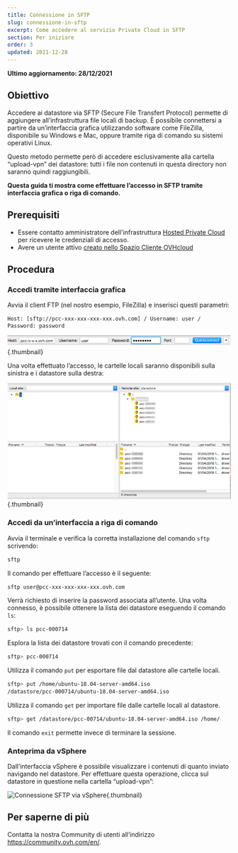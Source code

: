 ```yaml
---
title: Connessione in SFTP
slug: connessione-in-sftp
excerpt: Come accedere al servizio Private Cloud in SFTP
section: Per iniziare
order: 3
updated: 2021-12-28
---
```


**Ultimo aggiornamento: 28/12/2021**

## Obiettivo

Accedere ai datastore via SFTP (Secure File Transfert Protocol) permette di aggiungere all’infrastruttura file locali di backup. È possibile connettersi a partire da un’interfaccia grafica utilizzando software come FileZilla, disponibile su Windows e Mac,  oppure tramite riga di comando su sistemi operativi Linux.

Questo metodo permette però di accedere esclusivamente alla cartella “upload-vpn” dei datastore: tutti i file non contenuti in questa directory non saranno quindi raggiungibili.

**Questa guida ti mostra come effettuare l’accesso in SFTP tramite interfaccia grafica o riga di comando.**

## Prerequisiti

- Essere contatto amministratore dell'infrastruttura [Hosted Private Cloud](https://www.ovhcloud.com/it/enterprise/products/hosted-private-cloud/) per ricevere le credenziali di accesso.
- Avere un utente attivo [creato nello Spazio Cliente OVHcloud](https://www.ovh.com/auth/?action=gotomanager&from=https://www.ovh.it/&ovhSubsidiary=it)

## Procedura

### Accedi tramite interfaccia grafica

Avvia il client FTP (nel nostro esempio, FileZilla) e inserisci questi parametri:

```
Host: [sftp://pcc-xxx-xxx-xxx-xxx.ovh.com] / Username: user / Password: password
```

![Connessione SFTP](images/connection_sftp_filezilla_log.png){.thumbnail}

Una volta effettuato l’accesso, le cartelle locali saranno disponibili sulla sinistra e i datastore sulla destra:

![Connessione in SFTP con FileZilla](images/connection_sftp_filezilla.png){.thumbnail}

### Accedi da un’interfaccia a riga di comando

Avvia il terminale e verifica la corretta installazione del comando `sftp` scrivendo:

```sh
sftp
```

Il comando per effettuare l’accesso è il seguente:

```sh
sftp user@pcc-xxx-xxx-xxx-xxx.ovh.com
```

Verrà richiesto di inserire la password associata all’utente. Una volta connesso, è possibile ottenere la lista dei datastore eseguendo il comando `ls`:

```sh
sftp> ls pcc-000714
```

Esplora la lista dei datastore trovati con il comando precedente:

```sh
sftp> pcc-000714
```

Utilizza il comando `put` per esportare file dal datastore alle cartelle locali.

```sh
sftp> put /home/ubuntu-18.04-server-amd64.iso
/datastore/pcc-000714/ubuntu-18.04-server-amd64.iso  
```

Utilizza il comando `get` per importare file dalle cartelle locali al datastore.

```sh
sftp> get /datastore/pcc-00714/ubuntu-18.04-server-amd64.iso /home/
```

Il comando `exit` permette invece di terminare la sessione.

### Anteprima da vSphere

Dall’interfaccia vSphere è possibile visualizzare i contenuti di quanto inviato navigando nel datastore. Per effettuare questa operazione, clicca sul datastore in questione nella cartella “upload-vpn”:

![Connessione SFTP via vSphere](images/sftpconnection.png){.thumbnail}

## Per saperne di più

Contatta la nostra Community di utenti all’indirizzo <https://community.ovh.com/en/>.

